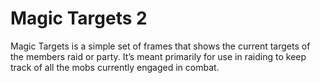 # Magic Targets 2

Magic Targets is a simple set of frames that shows the current targets of the members raid or party. It’s meant primarily for use in raiding to keep track of all the mobs currently engaged in combat.
